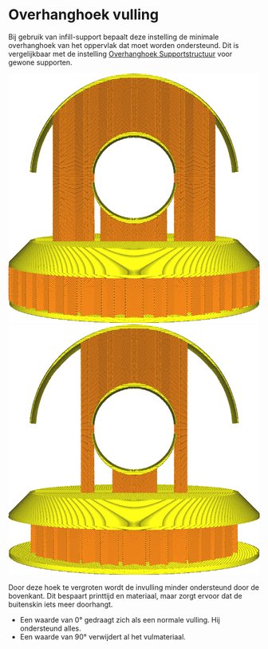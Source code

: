 Overhanghoek vulling
====
Bij gebruik van infill-support bepaalt deze instelling de minimale overhanghoek van het oppervlak dat moet worden ondersteund. Dit is vergelijkbaar met de instelling [Overhanghoek Supportstructuur](../support/support_angle.md) voor gewone supporten.

![Een lage hoek resulteert in meer support](../../../articles/images/infill_support_angle_low.png)
![Een hoge hoek resulteert in minder support](../../../articles/images/infill_support_angle_high.png)

Door deze hoek te vergroten wordt de invulling minder ondersteund door de bovenkant. Dit bespaart printtijd en materiaal, maar zorgt ervoor dat de buitenskin iets meer doorhangt.
* Een waarde van 0° gedraagt zich als een normale vulling. Hij ondersteund alles.
* Een waarde van 90° verwijdert al het vulmateriaal.